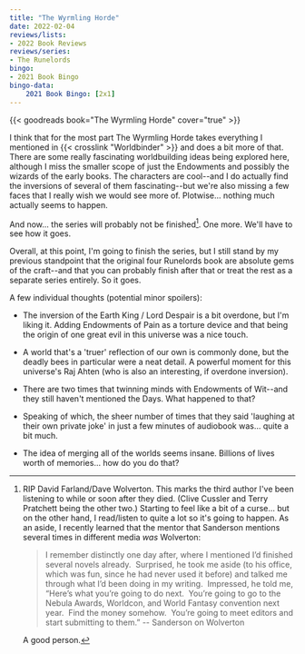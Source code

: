 ```yaml
---
title: "The Wyrmling Horde"
date: 2022-02-04
reviews/lists:
- 2022 Book Reviews
reviews/series:
- The Runelords
bingo:
- 2021 Book Bingo
bingo-data:
    2021 Book Bingo: [2x1]
---
```

{{< goodreads book="The Wyrmling Horde" cover="true" >}}

I think that for the most part The Wyrmling Horde takes everything I mentioned in {{< crosslink "Worldbinder" >}} and does a bit more of that. There are some really fascinating worldbuilding ideas being explored here, although I miss the smaller scope of just the Endowments and possibly the wizards of the early books.  The characters are cool--and I do actually find the inversions of several of them fascinating--but we're also missing a few faces that I really wish we would see more of. Plotwise... nothing much actually seems to happen. 

And now... the series will probably not be finished[^rip]. One more. We'll have to see how it goes. 

Overall, at this point, I'm going to finish the series, but I still stand by my previous standpoint that the original four Runelords book are absolute gems of the craft--and that you can probably finish after that or treat the rest as a separate series entirely. So it goes. 

A few individual thoughts (potential minor spoilers):

* The inversion of the Earth King / Lord Despair is a bit overdone, but I'm liking it. Adding Endowments of Pain as a torture device and that being the origin of one great evil in this universe was a nice touch.

* A world that's a 'truer' reflection of our own is commonly done, but the deadly bees in particular were a neat detail. A powerful moment for this universe's Raj Ahten (who is also an interesting, if overdone inversion). 

* There are two times that twinning minds with Endowments of Wit--and they still haven't mentioned the Days. What happened to that? 

* Speaking of which, the sheer number of times that they said 'laughing at their own private joke' in just a few minutes of audiobook was... quite a bit much. 

* The idea of merging all of the worlds seems insane. Billions of lives worth of memories... how do you do that? 

[^rip]: RIP David Farland/Dave Wolverton. This marks the third author I've been listening to while or soon after they died. (Clive Cussler and Terry Pratchett being the other two.) Starting to feel like a bit of a curse... but on the other hand, I read/listen to quite a lot so it's going to happen. As an aside, I recently learned that the mentor that Sanderson mentions several times in different media *was* Wolverton:

    > I remember distinctly one day after, where I mentioned I’d finished several novels already.  Surprised, he took me aside (to his office, which was fun, since he had never used it before) and talked me through what I’d been doing in my writing.  Impressed, he told me, “Here’s what you’re going to do next.  You’re going to go to the Nebula Awards, Worldcon, and World Fantasy convention next year.  Find the money somehow.  You’re going to meet editors and start submitting to them.” -- Sanderson on Wolverton

    A good person. 

